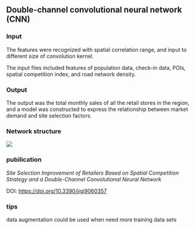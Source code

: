 ## Double-channel convolutional neural network (CNN) 

### Input
The features were recognized with spatial correlation range, and input to different size of convolution kernel.

The input files included features of population data, check-in data, POIs, spatial competition index, and road network density. 

### Output
The output was the total monthly sales of all the retail stores in the region, and a model was constructed to express the relationship between market demand and site selection factors.

### Network structure
![](https://www.mdpi.com/ijgi/ijgi-09-00357/article_deploy/html/images/ijgi-09-00357-g007-550.jpg
)
### pubilication
*Site Selection Improvement of Retailers Based on Spatial Competition Strategy and a Double-Channel Convolutional Neural Network*

DOI: https://doi.org/10.3390/ijgi9060357

### tips
data augmentation could be used when need more training data sets